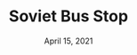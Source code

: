 ---
layout: project
title: Soviet Bus Stop
date: April 15, 2021
desc: A Sketchup model of a soviet bus stop with renderings done in Twin Motion.
category: rendering
#cta:
  #title: Google Me!
  #url: https://www.google.com/search?q=grace
thumb: /images/portfolio/bus.jpg
images:
  - image:
    url: /images/portfolio/bus.jpg
    desc: Sketchup Rendering
  - image:
    url: /images/portfolio/refbus.jpg
    desc: Reference Image
  - image:
    url: /images/portfolio/tmbus.jpg
    desc: Twin Motion Rendering
videos:
  - video:
    url: /images/videos/tmbus.jpg
    poster:
    desc: Twin Motion Rendering Video
---